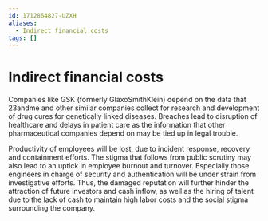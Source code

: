 ```yaml
---
id: 1712864827-UZXH
aliases:
  - Indirect financial costs
tags: []
---
```


# Indirect financial costs

Companies like GSK (formerly GlaxoSmithKlein) depend on the data that 23andme and other similar companies collect for research and development of drug cures for genetically linked diseases. Breaches lead to disruption of healthcare and delays in patient care as the information that other pharmaceutical companies depend on may be tied up in legal trouble.

Productivity of employees will be lost, due to incident response, recovery and containment efforts. The stigma that follows from public scrutiny may also lead to an uptick in employee burnout and turnover. Especially those engineers in charge of security and authentication will be under strain from investigative efforts. Thus, the damaged reputation will further hinder the attraction of future investors and cash inflow, as well as the hiring of talent due to the lack of cash to maintain high labor costs and the social stigma surrounding the company.
